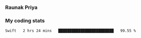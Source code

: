 ### Raunak Priya

### My coding stats

<!--START_SECTION:waka-->
```text
Swift   2 hrs 24 mins   █████████████████████████   99.55 % 
```
<!--END_SECTION:waka-->

